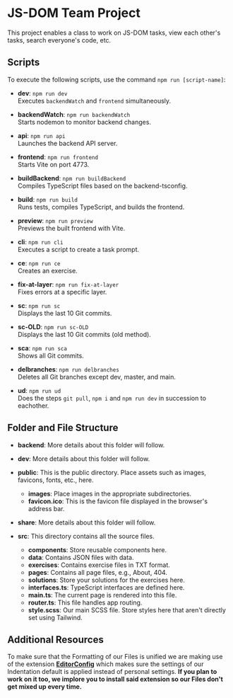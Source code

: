 # JS-DOM Team Project

This project enables a class to work on JS-DOM tasks, view each other's tasks, search everyone's code, etc.

## Scripts

To execute the following scripts, use the command `npm run [script-name]`:

-   **dev**: `npm run dev`  
    Executes `backendWatch` and `frontend` simultaneously.

-   **backendWatch**: `npm run backendWatch`  
    Starts nodemon to monitor backend changes.

-   **api**: `npm run api`  
    Launches the backend API server.

-   **frontend**: `npm run frontend`  
    Starts Vite on port 4773.

-   **buildBackend**: `npm run buildBackend`  
    Compiles TypeScript files based on the backend-tsconfig.

-   **build**: `npm run build`  
    Runs tests, compiles TypeScript, and builds the frontend.

-   **preview**: `npm run preview`  
    Previews the built frontend with Vite.

-   **cli**: `npm run cli`  
    Executes a script to create a task prompt.

-   **ce**: `npm run ce`  
    Creates an exercise.

-   **fix-at-layer**: `npm run fix-at-layer`  
    Fixes errors at a specific layer.

-   **sc**: `npm run sc`  
    Displays the last 10 Git commits.

-   **sc-OLD**: `npm run sc-OLD`  
    Displays the last 10 Git commits (old method).

-   **sca**: `npm run sca`  
    Shows all Git commits.

-   **delbranches**: `npm run delbranches`  
    Deletes all Git branches except dev, master, and main.

-   **ud**: `npm run ud`  
    Does the steps `git pull`, `npm i` and `npm run dev` in succession to eachother.

## Folder and File Structure

-   **backend**:
    More details about this folder will follow.

-   **dev**:
    More details about this folder will follow.

-   **public**:
    This is the public directory. Place assets such as images, favicons, fonts, etc., here.

    -   **images**:
        Place images in the appropriate subdirectories.
    -   **favicon.ico**:
        This is the favicon file displayed in the browser's address bar.

-   **share**:
    More details about this folder will follow.

-   **src**:
    This directory contains all the source files.
    -   **components**:
        Store reusable components here.
    -   **data**:
        Contains JSON files with data.
    -   **exercises**:
        Contains exercise files in TXT format.
    -   **pages**:
        Contains all page files, e.g., About, 404.
    -   **solutions**:
        Store your solutions for the exercises here.
    -   **interfaces.ts**:
        TypeScript interfaces are defined here.
    -   **main.ts**:
        The current page is rendered into this file.
    -   **router.ts**:
        This file handles app routing.
    -   **style.scss**:
        Our main SCSS file. Store styles here that aren't directly set using Tailwind.

## Additional Resources

To make sure that the Formatting of our Files is unified we are making use of the extension **[EditorConfig](https://marketplace.visualstudio.com/items?itemName=EditorConfig.EditorConfig)** which makes sure the settings of our Indentation default is applied instead of personal settings. **If you plan to work on it too, we implore you to install said extension so our Files don't get mixed up every time.**
